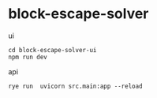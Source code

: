 # block-escape-solver

ui

```shell
cd block-escape-solver-ui
npm run dev
```

api

```shell
rye run  uvicorn src.main:app --reload
```
